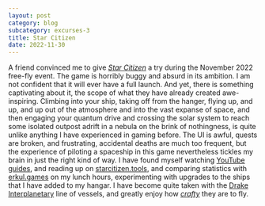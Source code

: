 ```yaml
---
layout: post
category: blog
subcategory: excurses-3
title: Star Citizen
date: 2022-11-30
---
```


A friend convinced me to give [*Star Citizen*](https://robertsspaceindustries.com/star-citizen) a try during the November 2022 free-fly event. The game is horribly buggy and absurd in its ambition. I am not confident that it will ever have a full launch. And yet, there is something captivating about it, the scope of what they have already created awe-inspiring. Climbing into your ship, taking off from the hanger, flying up, and up, and up out of the atmosphere and into the vast expanse of space, and then engaging your quantum drive and crossing the solar system to reach some isolated outpost adrift in a nebula on the brink of nothingness, is quite unlike anything I have experienced in gaming before. The UI is awful, quests are broken, and frustrating, accidental deaths are much too frequent, but the experience of piloting a spaceship in this game nevertheless tickles my brain in just the right kind of way. I have found myself watching [YouTube guides](https://www.youtube.com/playlist?list=PLkjZszxBori0s8ZrzlD_K27RFSj7V3bH7), and reading up on [starcitizen.tools](https://starcitizen.tools/Drake_Interplanetary), and comparing statistics with [erkul.games](https://www.erkul.games/live/calculator) on my lunch hours, experimenting with upgrades to the ships that I have added to my hangar. I have become quite taken with the [Drake Interplanetary](https://starcitizen.tools/Drake_Interplanetary) line of vessels, and greatly enjoy how [*crafty*](http://localhost:4000/2022/01/19/a-wonderfully-inconsistent-being) they are to fly.
